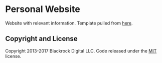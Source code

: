 # Personal Website

Website with relevant information.
Template pulled from [here](https://github.com/BlackrockDigital).

## Copyright and License

Copyright 2013-2017 Blackrock Digital LLC. Code released under the [MIT](https://github.com/BlackrockDigital/startbootstrap-resume/blob/gh-pages/LICENSE) license.
